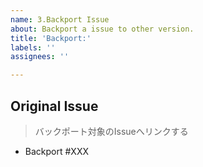 ```yaml
---
name: 3.Backport Issue
about: Backport a issue to other version.
title: 'Backport:'
labels: ''
assignees: ''

---
```


## Original Issue
> バックポート対象のIssueへリンクする

- Backport #XXX

